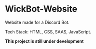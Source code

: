 # WickBot-Website
Website made for a Discord Bot.

Tech Stack: HTML, CSS, SAAS, JavaScript.

**This project is still under development**
